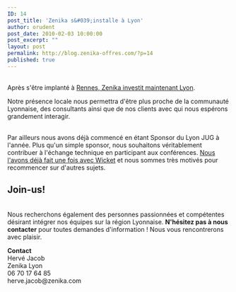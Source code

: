 ```yaml
---
ID: 14
post_title: 'Zenika s&#039;installe à Lyon'
author: orudent
post_date: 2010-02-03 10:00:00
post_excerpt: ""
layout: post
permalink: http://blog.zenika-offres.com/?p=14
published: true
---
```

<p><br />
Après s'être implanté à <a href="http://www.zenika.com/nos-implantations">Rennes, Zenika investit maintenant Lyon</a>.</p> <p>Notre présence locale nous permettra d'être plus proche de la communauté Lyonnaise, des consultants ainsi que de nos clients avec qui nous espérons grandement interagir.</p> <p><br />
Par ailleurs nous avons déjà commencé en étant Sponsor du Lyon JUG à l'année. Plus qu'un simple sponsor, nous souhaitons véritablement contribuer à l'échange technique en participant aux conférences. <a href="http://www.lyonjug.org/bin/view/Main/20091215">Nous l'avons déjà fait une fois avec Wicket</a> et nous sommes très motivés pour recommencer sur d'autres sujets.</p> <h2>Join-us!</h2> <p><br />
Nous recherchons également des personnes passionnées et compétentes désirant intégrer nos équipes sur la région Lyonnaise. <strong>N'hésitez pas à nous contacter</strong> pour toutes demandes d'information&nbsp;! Nous vous rencontrerons avec plaisir.</p> <p><strong>Contact</strong> <br />
Hervé Jacob <br />Zenika Lyon <br />06 70 17 64 85 <br />herve.jacob@zenika.com</p>